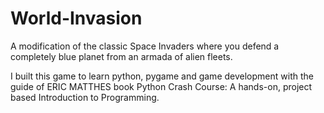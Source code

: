 # World-Invasion
A modification of the classic Space Invaders where you defend a completely blue planet from an armada of alien fleets. 

I built this game to learn python, pygame and game development with the guide of ERIC MATTHES 
book Python Crash Course: A hands-on, project based Introduction to Programming.
